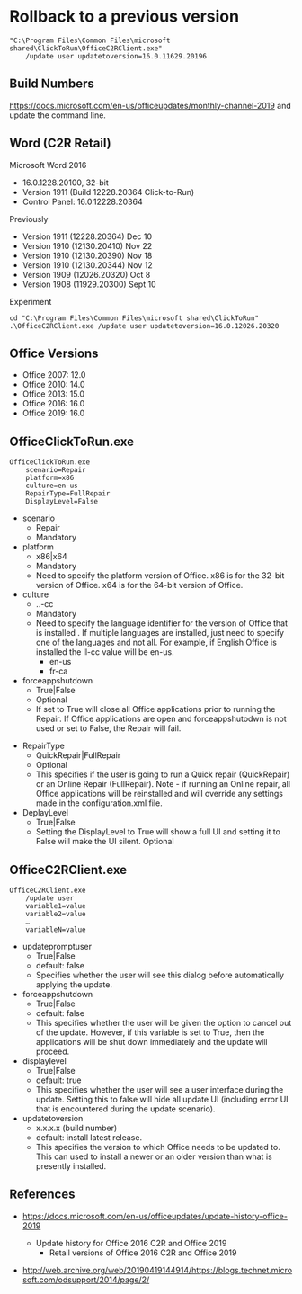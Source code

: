 # Rollback to a previous version
```
"C:\Program Files\Common Files\microsoft shared\ClickToRun\OfficeC2RClient.exe"
	/update user updatetoversion=16.0.11629.20196
```


## Build Numbers
https://docs.microsoft.com/en-us/officeupdates/monthly-channel-2019 and update the command line. 



## Word (C2R Retail)
Microsoft Word 2016
- 16.0.1228.20100, 32-bit
- Version 1911 (Build 12228.20364 Click-to-Run)
- Control Panel: 16.0.12228.20364

Previously

- Version 1911 (12228.20364) Dec 10
- Version 1910 (12130.20410) Nov 22
- Version 1910 (12130.20390) Nov 18
- Version 1910 (12130.20344) Nov 12
- Version 1909 (12026.20320) Oct 8
- Version 1908 (11929.20300) Sept 10

Experiment
```
cd "C:\Program Files\Common Files\microsoft shared\ClickToRun"
.\OfficeC2RClient.exe /update user updatetoversion=16.0.12026.20320
```


## Office Versions
- Office 2007: 12.0
- Office 2010: 14.0
- Office 2013: 15.0
- Office 2016: 16.0
- Office 2019: 16.0



## OfficeClickToRun.exe
```
OfficeClickToRun.exe
	scenario=Repair
	platform=x86
	culture=en-us
	RepairType=FullRepair
	DisplayLevel=False
```

- scenario
	+ Repair
	+ Mandatory
- platform
	+ x86|x64
	+ Mandatory
	+ Need to specify the platform version of Office.  x86 is for the 32-bit version of Office. x64 is for the 64-bit version of Office. 
- culture
	+ ..-cc
	+ Mandatory
	+ Need to specify the language identifier for the version of Office that is installed .  If multiple languages are installed, just need to specify one of the languages and not all.  For example, if English Office is installed the ll-cc value will be en-us.  
		- en-us
		- fr-ca
- forceappshutdown
	+ True|False
	+ Optional
	+ If set to True will close all Office applications prior to running the Repair.  If Office applications are open and forceappshutodwn is not used or set to False, the Repair will fail. 
+ RepairType
	+ QuickRepair|FullRepair
	+ Optional
	+ This specifies if the user is going to run a Quick repair (QuickRepair) or an Online Repair (FullRepair).  Note - if running an Online repair, all Office applications will be reinstalled and will override any settings made in the configuration.xml file. 
+ DeplayLevel
	+ True|False
	+ Setting the DisplayLevel to True will show a full UI and setting it to False will make the UI silent. Optional

## OfficeC2RClient.exe
```
OfficeC2RClient.exe
	/update user
	variable1=value
	variable2=value
	…
	variableN=value
```

- updatepromptuser
	+ True|False
	+ default: false
	+ Specifies whether the user will see this dialog before automatically applying the update.
- forceappshutdown
	+ True|False 
	+ default: false
	+ This specifies whether the user will be given the option to cancel out of the update. However, if this variable is set to True, then the applications will be shut down immediately and the update will proceed.
- displaylevel
	+ True|False
	+ default: true
	+ This specifies whether the user will see a user interface during the update. Setting this to false will hide all update UI (including error UI that is encountered during the update scenario).
- updatetoversion
	+ x.x.x.x (build number)
	+ default: install latest release.
	+ This specifies the version to which Office needs to be updated to.  This can used to install a newer or an older version than what is presently installed.




## References
- https://docs.microsoft.com/en-us/officeupdates/update-history-office-2019
	* Update history for Office 2016 C2R and Office 2019
		* Retail versions of Office 2016 C2R and Office 2019

- http://web.archive.org/web/20190419144914/https://blogs.technet.microsoft.com/odsupport/2014/page/2/